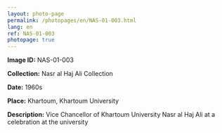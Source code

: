 ```yaml
---
layout: photo-page
permalink: /photopages/en/NAS-01-003.html
lang: en
ref: NAS-01-003
photopage: true
---
```


**Image ID:** NAS-01-003

**Collection:** Nasr al Haj Ali Collection

**Date:** 1960s

**Place:** Khartoum, Khartoum University

**Description:** Vice Chancellor of Khartoum University Nasr al Haj Ali at a celebration at the university
